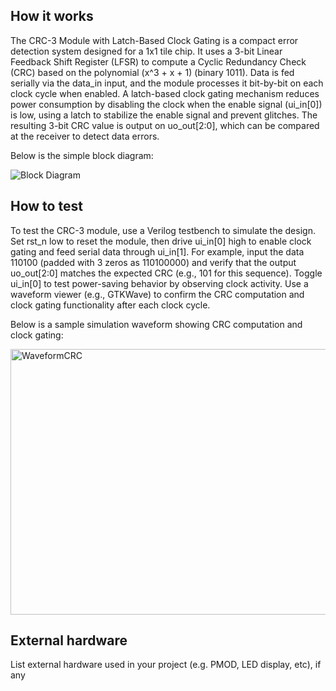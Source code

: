<!---

This file is used to generate your project datasheet. Please fill in the information below and delete any unused
sections.

You can also include images in this folder and reference them in the markdown. Each image must be less than
512 kb in size, and the combined size of all images must be less than 1 MB.
-->

## How it works
The CRC-3 Module with Latch-Based Clock Gating is a compact error detection system designed for a 1x1 tile chip. It uses a 3-bit Linear Feedback Shift Register (LFSR) to compute a Cyclic Redundancy Check (CRC) based on the polynomial (x^3 + x + 1) (binary 1011). Data is fed serially via the data_in input, and the module processes it bit-by-bit on each clock cycle when enabled. A latch-based clock gating mechanism reduces power consumption by disabling the clock when the enable signal (ui_in[0]) is low, using a latch to stabilize the enable signal and prevent glitches. The resulting 3-bit CRC value is output on uo_out[2:0], which can be compared at the receiver to detect data errors.

Below is the simple block diagram:

![Block Diagram](https://github.com/user-attachments/assets/fd13fa8a-a8f8-4421-8138-2ae1b1dac20d)


## How to test

To test the CRC-3 module, use a Verilog testbench to simulate the design. Set rst_n low to reset the module, then drive ui_in[0] high to enable clock gating and feed serial data through ui_in[1]. For example, input the data 110100 (padded with 3 zeros as 110100000) and verify that the output uo_out[2:0] matches the expected CRC (e.g., 101 for this sequence). Toggle ui_in[0] to test power-saving behavior by observing clock activity. Use a waveform viewer (e.g., GTKWave) to confirm the CRC computation and clock gating functionality after each clock cycle.

Below is a sample simulation waveform showing CRC computation and clock gating:

<img width="1814" height="425" alt="WaveformCRC" src="https://github.com/user-attachments/assets/784cad7d-13d3-4976-b8ed-648e7bc8b234" />


## External hardware

List external hardware used in your project (e.g. PMOD, LED display, etc), if any
